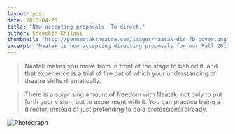 ```yaml
---
layout: post
date: 2015-04-20
title: "Now accepting proposals. To direct."
author: Shreshth Khilani
thumbnail: "http://pennaataktheatre.com/images/naatak-dir-fb-cover.png"
excerpt: "Naatak is now accepting directing proposals for our Fall 2015 show! Submit a proposal by Friday 4/24 and change your life"
---
```

> Naatak makes you move from in front of the stage to behind it, and that experience is a trial of fire out of which your understanding of theatre shifts dramatically.


> There is a surprising amount of freedom with Naatak, not only to put forth your vision, but to experiment with it. You can practice being a director,  instead of just pretending to be a professional already.

![Photograph](http://pennaataktheatre.com/images/naatak-dir-fb-cover.png)